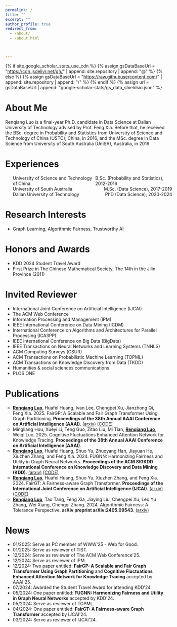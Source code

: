 ```yaml
---
permalink: /
title: ""
excerpt: ""
author_profile: true
redirect_from: 
  - /about/
  - /about.html



---
```


{% if site.google_scholar_stats_use_cdn %}
{% assign gsDataBaseUrl = "https://cdn.jsdelivr.net/gh/" | append: site.repository | append: "@" %}
{% else %}
{% assign gsDataBaseUrl = "https://raw.githubusercontent.com/" | append: site.repository | append: "/" %}
{% endif %}
{% assign url = gsDataBaseUrl | append: "google-scholar-stats/gs_data_shieldsio.json" %}

<span class='anchor' id='about-me'></span>

# About Me

Renqiang Luo is a final-year Ph.D. candidate in Data Science at Dalian University of Technology advised by Prof. Feng Xia. 
Before that, he received the BSc. degree in Probability and Statistics from University of Science and Technology of China (USTC), China, in 2016, and the MSc. degree in Data Science from University of South Australia (UniSA), Australia, in 2019

<span class='anchor' id='-experiences'></span>

# Experiences
<ul style = "width:100%">
  <li style = "display:flex;justify-content:space-between;">
    <div class="left" style="box-sizing: border-box;">
      University of Science and Technology of China
    </div>
  	<div class="right" style="box-sizing: border-box;">
      B.Sc. (Probability and Statistics), 2012-2016
    </div>
  </li>
  <li style = "display:flex;justify-content:space-between;">
    <div class="left" style="box-sizing: border-box;">
      University of South Australia
    </div>
  	<div class="right" style="box-sizing: border-box;">
      M.Sc. (Data Science), 2017-2019
    </div>
  </li>
  <li style = "display:flex;justify-content:space-between;">
    <div class="left" style="box-sizing: border-box;">
      Dalian University of Technology
    </div>
  	<div class="right" style="box-sizing: border-box;">
      PhD (Data Science), 2020-2024
    </div>
  </li>
  <!-- <li style = "display:flex;justify-content:space-between;">
    <div class="left" style="box-sizing: border-box;">
      DUT Artificial Intelligence Institute
    </div>
  	<div class="right" style="box-sizing: border-box;">
      Assistant Research Fellow, 2023-now
    </div>
  </li> -->
</ul> 

<span class='anchor' id='-research-interests'></span>

# Research Interests
- Graph Learning, Algorithmic Fairness, Trustworthy AI

<span class='anchor' id='-honors-and-awards'></span>

# Honors and Awards
- KDD 2024 Student Travel Award
- First Prize in The Chinese Mathematical Society, The 14th in the Jilin Province (2011)

<!-- - The Honorable Mention in the MCM/ICM (2019) -->
<!-- - The First Prize in The Blue Bridge Cup Competition (Shanxi Province) (2019) -->

<span class='anchor' id='-experiences'></span>

# Invited Reviewer
- International Joint Conference on Artificial Intelligence (IJCAI)
- The ACM Web Conference
- Information Processing and Management (IPM)
- IEEE International Conference on Data Mining (ICDM)
- International Conference on Algorithms and Architectures for Parallel Processing (ICA3PP)
- IEEE International Conference on Big Data (BigData)
- IEEE Transactions on Neural Networks and Learning Systems (TNNLS)
- ACM Computing Surveys (CSUR)
- ACM Transactions on Probabilistic Machine Learning (TOPML)
- ACM Transactions on Knowledge Discovery from Data (TKDD)
- Humanities &amp; social sciences communications
- PLOS ONE

<span class='anchor' id='-publications'></span>

# Publications 

<ul style="list-style-type: circle;">
  <li><u><strong>Renqiang Luo</strong></u>, Huafei Huang, Ivan Lee, Chengpei Xu, Jianzhong Qi, Feng Xia. 2025. FairGP: A Scalable and Fair Graph Transformer Using Graph Partitioning. <strong>Proceedings of the 38th Annual AAAI Conference on Artificial Intelligence (AAAI)</strong>. <a href="https://arxiv.org/abs/2412.10669">(arxiv)</a> <a href="https://github.com/LuoRenqiang/FairGP">(CODE)</a></li>
  <li>Mingliang Hou, Xueyi Li, Teng Guo, Zitao Liu, Mi Tian, <u><strong>Renqiang Luo</strong></u>, Weiqi Luo. 2025. Cognitive Fluctuations Enhanced Attention Network for Knowledge Tracing. <strong>Proceedings of the 38th Annual AAAI Conference on Artificial Intelligence (AAAI)</strong>. </li>
  <li><u><strong>Renqiang Luo</strong></u>, Huafei Huang, Shuo Yu, Zhuoyang Han, Jiayuan He, Xiuzhen Zhang, and Feng Xia. 2024. FUGNN: Harmonizing Fairness and Utility in Graph Neural Networks. <strong>Proceedings of the ACM SIGKDD International Conference on Knowledge Discovery and Data Mining (KDD)</strong>. <a href="https://arxiv.org/abs/2405.17034">(arxiv)</a> <a href="https://github.com/LuoRenqiang/FUGNN">(CODE)</a> </li>
  <li><u><strong>Renqiang Luo</strong></u>, Huafei Huang, Shuo Yu, Xiuzhen Zhang, and Feng Xia. 2024. FairGT: A Fairness-aware Graph Transformer. <strong>Proceedings of the International Joint Conference on Artificial  Intelligence (IJCAI)</strong>. <a href="https://arxiv.org/abs/2404.17169">(arxiv)</a> <a href="https://github.com/LuoRenqiang/FairGT">(CODE)</a></li>
  <li><u><strong>Renqiang Luo</strong></u>, Tao Tang, Feng Xia, Jiaying Liu, Chengpei Xu, Leo Yu Zhang, Wei Xiang, Chengqi Zhang. 2024. Algorithmic Fairness: A Tolerance Perspective. <strong>arXiv preprint arXiv:2405.09543</strong>. <a href="https://arxiv.org/abs/2405.09543">(arxiv)</a></li>
</ul>

<span class='anchor' id='-experiences'></span>

# News
- 01/2025: Serve as PC member of WWW'25 - Web for Good.
- 01/2025: Serve as reviewer of TIST.
- 12/2024: Serve as reviewer of The ACM Web Conference'25.
- 12/2024: Serve as reviewer of IPM.
- 12/2024: Two paper entitled: <strong>FairGP: A Scalable and Fair Graph Transformer Using Graph Partitioning</strong> and <strong>Cognitive Fluctuations Enhanced Attention Network for Knowledge Tracing</strong> accepted by AAAI'25.
- 07/2024: Awarded the Student Travel Award for attending KDD’24.
- 05/2024: One paper entitled: <strong>FUGNN: Harmonizing Fairness and Utility in Graph Neural Networks</strong> accepted by KDD'24.
- 05/2024: Serve as reviewer of TOPML.
- 04/2024: One paper entitled: <strong>FairGT: A Fairness-aware Graph Transformer</strong> accepted by IJCAI'24.
- 03/2024: Serve as reviewer of IJCAI'24.
